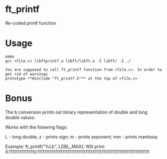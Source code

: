 # ft_printf

Re-coded printf function

# Usage
	make
	gcc <file.c> libftprintf.a libft/libft.a -I libft/ -I ./

	You are supposed to call ft_printf function from <file.c>. In order to get rid of warnings
	prototype **#include "ft_printf.h"** at the top of <file.c>
# Bonus

The b conversion prints out binary representation of double and long double values.

Works with the folowing flags:

L - long double;
z - prints sign;
m - prints exponent;
mm - prints mantissa;

Example:
	ft_printf("%Lb", LDBL_MAX); Will print:
	0.111111111111110.111111111111111111111111111111111111111111111111111111111111111
